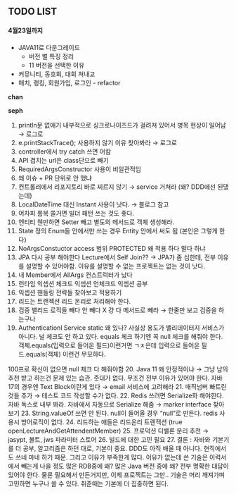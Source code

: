 ## TODO LIST

#### 4월23일까지
  - JAVA11로 다운그레이드
    - 버전 별 특징 정리
    - 11 버전을 선택한 이유
  - 커뮤니티, 동호회, 대회 쳐내고
  - 매치, 랭킹, 회원가입, 로그인 - refactor

**chan**

**seph**





1. println문 없애기 내부적으로 싱크로나이즈드가 걸려져 있어서 병목 현상이 일어남
   → 로그로
2. e.printStackTrace(); 사용하지 않기 이유 찾아봐라 → 로그로
3. controller에서 try catch 쓰면 어캄
4. API 겹치는 url은 class단으로 빼기
5. RequiredArgsConstructor 사용이 비일관적임
6. 왜 이슈 + PR 단위로 안 했냐
7. 컨트롤러에서 리포지토리 바로 찌르지 않기 → service 거쳐라 (왜? DDD에선 된댔는데)
8. LocalDateTime 대신 Instant 사용이 낫다. → 블로그 참고
9. 어차피 롬복 쓸거면 빌더 패턴 쓰는 것도 좋다.
10. 엔티티 웬만하면 Setter 빼고 별도의 메서드로 객체 생성해라.
11. State 정의 Enum들 안에서만 쓰는 경우 Entity 안에서 써도 됨 (본인은 그렇게 한다)
12. NoArgsConstuctor access 범위 PROTECTED 왜 적용 하다 말다 하냐
13. JPA 다시 공부 해야한다 Lecture에서 Self Join??
    → JPA가 좀 심한데, 전부 이유를 설명할 수 있어야함.
    이유를 설명할 수 없는 프로젝트는 없는 것이 낫다.
14. 내 Member에서 AllArgs 컨스트럭터가 났다
15. 런타임 익셉션 체크드 익셉션 언체크드 익셉션 공부
16. 익셉션 핸들링 전략들 찾아보고 적용하기
17. 리드는 트랜젝션 리드 온리로 처리해야 한다.
18. 검증 밸리드 로직들 빼다 안 빼다 X 걍 다 메서드로 빼라 → 한줄만 보고 검증을 하는구나
19. Authenticationl Service static 왜 있나?
    사실상 용도가 밸리데이터지 서비스가 아니다.
    널 체크도 안 하고 있다. equals 체크 하기엔 꼭 null 체크를 해줘야 한다.
    객체.equals(입력으로 들어온 필드)이런거면 ㄱㅊ은데
    입력으로 들어온 필드.equals(객체) 이런건 무모하다.

100프로 확신이 없으면 null 체크 다 해줘야함
20. Java 11 왜 안정적이냐 → 그냥 남의 추천 받고 하는건 문제 있는 습관.
    줏대가 없다. 무조건 전부 이유가 있어야 한다.
    자바 17의 경우엔 Text Block이란게 있다 → email 서비스에 고려해라
21. 매직넘버 빠트린 것들 추가 → 테스트 코드 작성할 수가 없다.
22. Redis 쓰려면 Serialize화 해야한다. 자바 독스로 내부 봐라.
    자바에서 자동으로 Serialize 해줌 → marker interface 찾아보기
23. String.valueOf 쓰면 안 된다.
    null이 들어올 경우 “null”로 만든다.
    redis 사용시 방어로직이 없다.
24. 리드하는 애들은 리드온리 트랜잭션 (true openLectureAndGetAttendentMember)
25. 프로덕션 디밸론 분리 추천 → jasypt, 볼트, jws 파라미터 스토어
26. 빌드에 대한 고민 필요
27. 결론 : 자바와 기본기를 더 공부, 알고리즘은 하던 대로, 기본이 중요. DDD도 아직 배울 때 아니다. 현직에서도 쓰네 마네 하기 때문.
    그리고 이유가 부족한게 많다. 이유가 없는데 쓴 기술은 이력서에서 빼는게 나을 정도
    많은 RDB중에 왜? 많은 Java 버전 중에 왜? 전부 명확한 대답이 있어야 한다.
    물론 필요해서 만든거지만, 이제 프로젝트는 그만.. 기술은 머리 깨져가며 고민하면 누구나 쓸 수 있다.  취준때는 기본에 더 집중하면 된다.